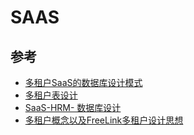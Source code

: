 # SAAS

## 参考
- [多租户SaaS的数据库设计模式](https://blog.csdn.net/leon_wzm/article/details/80181623)
- [多租户表设计](https://blog.csdn.net/weixin_33966365/article/details/92645765)
- [SaaS-HRM- 数据库设计](https://blog.csdn.net/pyycsd/article/details/103041050)
- [多租户概念以及FreeLink多租户设计思想](https://blog.csdn.net/wtyvhreal/article/details/46462665)